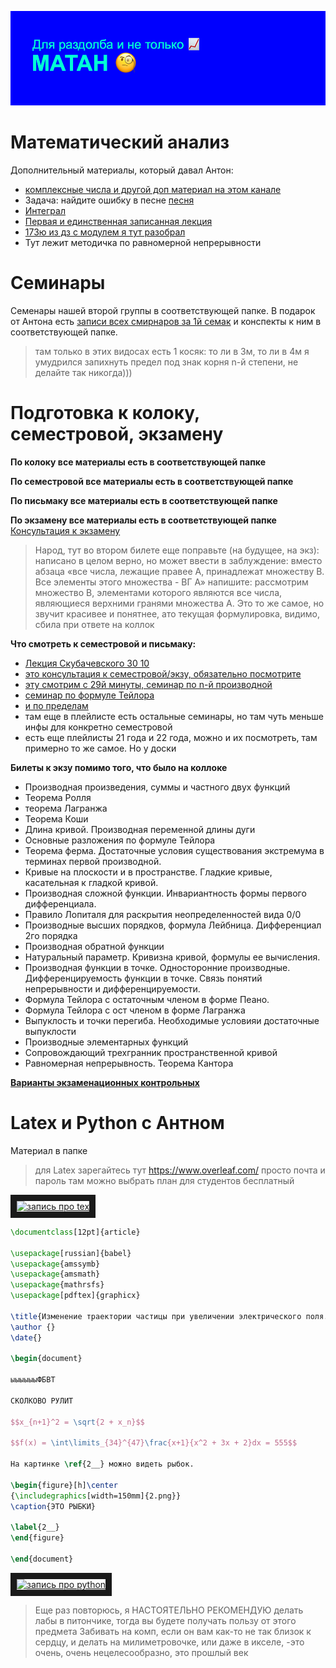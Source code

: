 ![alt-текст](https://github.com/skolkovo-bba/math/blob/main/шапка.png?raw=true)

# Математический анализ

Дополнительный материалы, который давал Антон:
* [комплексные числа и другой доп материал на этом канале](https://www.youtube.com/watch?v=kK6zgC220xM&list=PLj8YIP_UrhohigxmeLe0XXKeqSQh_F66r)
* Задача: найдите ошибку в песне [песня](https://music.yandex.ru/album/6684321/track/48920054?utm_medium=copy_link)
* [Интеграл](https://m.youtube.com/watch?v=VTHtm9G4Nes&list=PLocvKxfon41XqGjhY6sWwd6BXrbx509T5&index=1)
* [Первая и единственная записанная лекция](https://www.youtube.com/watch?v=wgV1iB7vxSA)
* [173ю из дз с модулем я тут разобрал](https://www.youtube.com/watch?v=FZEi2FNOwyA&list=PLthfp5exSWEpNdsBN_z-WJbW4IYcJo8rG&index=12)
* Тут лежит методичка по равномерной непрерывности

# Семинары

Семенары нашей второй группы в соответствующей папке. В подарок от Антона есть [записи всех смирнаров за 1й семак](https://www.youtube.com/watch?v=vXr7qtDXuvk&list=PLocvKxfon41Wvzo9ArMgWKnYlLe83TFb3) и конспекты к ним в соответствующей папке.

> там только в этих видосах есть 1 косяк: то ли в 3м, то ли в 4м я умудрился запихнуть предел под знак корня n-й степени, не делайте так никогда)))


# Подготовка к колоку, семестровой, экзамену

**По колоку все материалы есть в соответствующей папке**

**По семестровой все материалы есть в соответствующей папке**

**По письмаку все материалы есть в соответствующей папке**

**По экзамену все материалы есть в соответствующей папке**
[Консультация к экзамену](https://www.youtube.com/watch?v=0L_Xr1WIyT8)
> Народ, тут во втором билете еще поправьте (на будущее, на экз): написано в целом верно, но может ввести в заблуждение: вместо абзаца «все числа, лежащие правее А, принадлежат множеству B. Все элементы этого множества - ВГ А» напишите: рассмотрим множество B, элементами которого являются все числа, являющиеся верхними гранями множества A. Это то же самое, но звучит красивее и понятнее, ато текущая формулировка, видимо, сбила при ответе на коллок

**Что смотреть к семестровой и письмаку:** 
* [Лекция Скубачевского 30 10](https://www.youtube.com/watch?v=tiSR9er6aVQ)
* [это консультация к семестровой/экзу, обязательно посмотрите](https://www.youtube.com/watch?v=4Wy8BtMzgME&t=1468s)
* [эту смотрим с 29й минуты, семинар по n-й производной](https://www.youtube.com/watch?v=Zybru_6atzg&list=PLocvKxfon41Wvzo9ArMgWKnYlLe83TFb3&index=10)
* [семинар по формуле Тейлора](https://www.youtube.com/watch?v=NejQMl9aY1U&list=PLocvKxfon41Wvzo9ArMgWKnYlLe83TFb3&index=11)
* [и по пределам](https://www.youtube.com/watch?v=AdZniClMoAg&list=PLocvKxfon41Wvzo9ArMgWKnYlLe83TFb3&index=12)
* там еще в плейлисте есть остальные семинары, но там чуть меньше инфы для конкретно семестровой
* есть еще плейлисты 21 года и 22 года, можно и их посмотреть, там примерно то же самое. Но у доски

**Билеты к экзу помимо того, что было на коллоке**
* Производная произведения, суммы и частного двух функций
* Теорема Ролля
* теорема Лагранжа
* Теорема Коши
* Длина кривой. Производная переменной длины дуги
* Основные разложения по формуле Тейлора
* Теорема ферма. Достаточные условия существования экстремума в терминах первой производной.
* Кривые на плоскости и в пространстве. Гладкие кривые, касательная к гладкой кривой.
* Производная сложной функции. Инвариантность формы первого дифференциала.
* Правило Лопиталя для раскрытия неопределенностей вида 0/0
* Производные высших порядков, формула Лейбница. Дифференциал 2го порядка
* Производная обратной функции
* Натуральный параметр. Кривизна кривой, формулы ее вычисления. 
* Производная функции в точке. Односторонние производные. Дифференцируемость функции в точке. Связь понятий непрерывности и дифференцируемости. 
* Формула Тейлора с остаточным членом в форме Пеано.
* Формула Тейлора с ост членом в форме Лагранжа
* Выпуклость и точки перегиба. Необходимые условияи достаточные выпуклости
* Производные элементарных функций
* Сопровождающий трехгранник пространственной кривой
* Равномерная непрерывность. Теорема Кантора


**[Варианты экзаменационных контрольных](https://mipt.ru/education/chair/mathematics/exams/exams.php)**

# Latex и Python с Антном

Материал в папке

> для Latex зарегайтесь тут https://www.overleaf.com/
> просто почта и пароль
> там можно выбрать план для студентов бесплатный

<a href="http://www.youtube.com/watch?feature=player_embedded&v=DmoyTUw2T3U" target="_blank"><img src="http://img.youtube.com/vi/DmoyTUw2T3U/0.jpg" 
alt="запись про tex" width="240" height="180" border="10" /></a>

```latex
\documentclass[12pt]{article}

\usepackage[russian]{babel}
\usepackage{amssymb}
\usepackage{amsmath}
\usepackage{mathrsfs}
\usepackage[pdftex]{graphicx}

\title{Изменение траектории частицы при увеличении электрического поля.}
\author {}
\date{}

\begin{document}

ыыыыыыФБВТ

СКОЛКОВО РУЛИТ 

$$x_{n+1}^2 = \sqrt{2 + x_n}$$

$$f(x) = \int\limits_{34}^{47}\frac{x+1}{x^2 + 3x + 2}dx = 555$$

На картинке \ref{2__} можно видеть рыбок.

\begin{figure}[h]\center
{\includegraphics[width=150mm]{2.png}}
\caption{ЭТО РЫБКИ}

\label{2__}
\end{figure}

\end{document}
```

<a href="http://www.youtube.com/watch?feature=player_embedded&v=MRIHPgoGyNc" target="_blank"><img src="http://img.youtube.com/vi/MRIHPgoGyNc/0.jpg" 
alt="запись про python" width="240" height="180" border="10" /></a>

> Еще раз повторюсь, я НАСТОЯТЕЛЬНО РЕКОМЕНДУЮ делать лабы в питончике, тогда вы будете получать пользу от этого предмета
> Забивать на комп, если он вам как-то не так близок к сердцу, и делать на милиметровочке, или даже в икселе, -это очень, очень нецелесообразно, это прошлый век